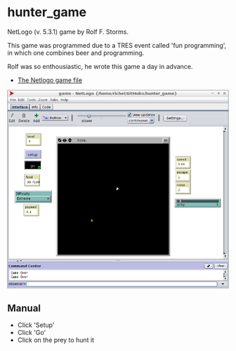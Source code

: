 # hunter_game

NetLogo (v. 5.3.1) game by Rolf F. Storms.

This game was programmed due to a TRES event called 'fun programming', in which one
combines beer and programming.

Rolf was so enthousiastic, he wrote this game a day in advance.

 * [The Netlogo game file](game.nlogo)

![hunter_game v1.0](screenshot.png)

## Manual

 * Click 'Setup'
 * Click 'Go'
 * Click on the prey to hunt it